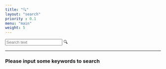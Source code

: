 ```yaml
---
title: "🔍"
layout: "search"
priority : 0.1
menu: "main"
weight: 5
---
```


<script src="https://cdn.jsdelivr.net/npm/fuse.js@6.6.2"></script>
<script src="/js/search.js"></script>
<section id="search-input">
  <input style="display: center" id="search-content" placeholder="Search text" type="search" oninput="executeSearch()"> 🔍
</section>
<hr>
<section id="search-results">
  <h3>Please input some keywords to search</h3>
</section>